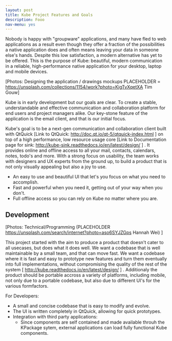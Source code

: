 ```yaml
---
layout: post
title: Kube Project Features and Goals
description: Fooo
nav-menu: yes
---
```


Nobody is happy with "groupware" applications, and many have fled to web applications as a result even though they offer a fraction of the possibilities a native application does and often means leaving your data in someone else's hands. Despite this low satisfaction, a modern alternative has yet to be offered.
This is the purpose of Kube: beautiful, modern communication in a reliable, high-performance native application for your desktop, laptop and mobile devices.

[Photos: Designing the application / drawings mockups PLACEHOLDER = https://unsplash.com/collections/1154/work?photo=KigTvXqetXA Tim Gouw] 

Kube is in early development but our goals are clear. To create a stable, understandable and effective communication and collaboration platform for end users and project managers alike. Our key-stone feature of the application is the email client, and that is our initial focus.

Kube's goal is to be a next-gen communication and collaboration client built with QtQuick [Link to QtQuick: http://doc.qt.io/qt-5/qtquick-index.html ] on top of a high performance, low resource usage core [Link to Documentation page for sink: http://kube-sink.readthedocs.io/en/latest/design/ ] . It provides online and offline access to all your mail, contacts, calendars, notes, todo's and more.  With a strong focus on usability, the team works with designers and UX experts from the ground up, to build a product that is not only visually appealing but also a joy to use.

* An easy to use and beautiful UI that let's you focus on what you need to accomplish.
* Fast and powerful when you need it, getting out of your way when you don't.
* Full offline access so you can rely on Kube no matter where you are.

## Development
[Photos: Technical/Programming (PLACEHOLDER https://unsplash.com/search/internet?photo=aso6SYJZGps Hannah Wei) ]

This project started with the aim to produce a product that doesn't cater to all usecases, but does what it does well. We want a codebase that is well maintainable by a small team, and that  can move fast. We want a codebase where it is fast and easy to prototype new features and turn them eventually into full implementations, without compromising the quality of the rest of the system  [ http://kube.readthedocs.io/en/latest/design/ ] . Additionaly the product should  be portable accross a variety of platforms, including mobile, not only  due to a portable codebase, but also due to different UI's for the  various formfactors.

For Developers:
* A small and concise codebase that is easy to modify and evolve.
* The UI is written completely in QtQuick, allowing for quick prototypes.
* Integration with third party applications:
    * Since components are self contained and made available throuh the KPackage sytem, external applications can load fully functional Kube components.

